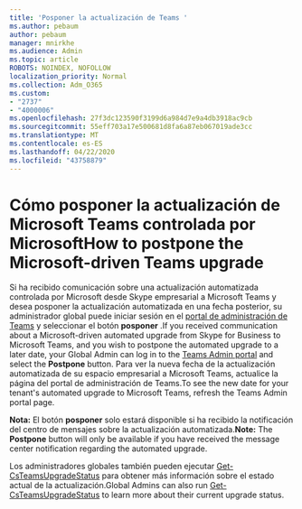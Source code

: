 ```yaml
---
title: 'Posponer la actualización de Teams '
ms.author: pebaum
author: pebaum
manager: mnirkhe
ms.audience: Admin
ms.topic: article
ROBOTS: NOINDEX, NOFOLLOW
localization_priority: Normal
ms.collection: Adm_O365
ms.custom:
- "2737"
- "4000006"
ms.openlocfilehash: 27f3dc123590f3199d6a984d7e9a4db3918ac9cb
ms.sourcegitcommit: 55eff703a17e500681d8fa6a87eb067019ade3cc
ms.translationtype: MT
ms.contentlocale: es-ES
ms.lasthandoff: 04/22/2020
ms.locfileid: "43758879"
---
```

# <a name="how-to-postpone-the-microsoft-driven-teams-upgrade"></a><span data-ttu-id="50ba7-102">Cómo posponer la actualización de Microsoft Teams controlada por Microsoft</span><span class="sxs-lookup"><span data-stu-id="50ba7-102">How to postpone the Microsoft-driven Teams upgrade</span></span>

<span data-ttu-id="50ba7-103">Si ha recibido comunicación sobre una actualización automatizada controlada por Microsoft desde Skype empresarial a Microsoft Teams y desea posponer la actualización automatizada en una fecha posterior, su administrador global puede iniciar sesión en el [portal de administración de Teams](https://admin.teams.microsoft.com/dashboard) y seleccionar el botón **posponer** .</span><span class="sxs-lookup"><span data-stu-id="50ba7-103">If you received communication about a Microsoft-driven automated upgrade from Skype for Business to Microsoft Teams, and you wish to postpone the automated upgrade to a later date, your Global Admin can log in to the [Teams Admin portal](https://admin.teams.microsoft.com/dashboard) and select the **Postpone** button.</span></span> <span data-ttu-id="50ba7-104">Para ver la nueva fecha de la actualización automatizada de su espacio empresarial a Microsoft Teams, actualice la página del portal de administración de Teams.</span><span class="sxs-lookup"><span data-stu-id="50ba7-104">To see the new date for your tenant's automated upgrade to Microsoft Teams, refresh the Teams Admin portal page.</span></span>

<span data-ttu-id="50ba7-105">**Nota:** El botón **posponer** solo estará disponible si ha recibido la notificación del centro de mensajes sobre la actualización automatizada.</span><span class="sxs-lookup"><span data-stu-id="50ba7-105">**Note:** The **Postpone** button will only be available if you have received the message center notification regarding the automated upgrade.</span></span> 

<span data-ttu-id="50ba7-106">Los administradores globales también pueden ejecutar [Get-CsTeamsUpgradeStatus](https://docs.microsoft.com/powershell/module/skype/get-csteamsupgradestatus?view=skype-ps) para obtener más información sobre el estado actual de la actualización.</span><span class="sxs-lookup"><span data-stu-id="50ba7-106">Global Admins can also run [Get-CsTeamsUpgradeStatus](https://docs.microsoft.com/powershell/module/skype/get-csteamsupgradestatus?view=skype-ps) to learn more about their current upgrade status.</span></span> 